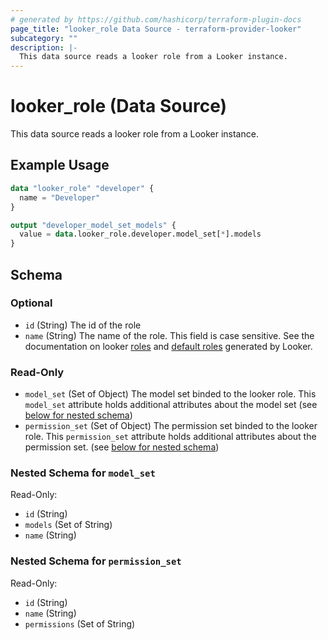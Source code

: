 ```yaml
---
# generated by https://github.com/hashicorp/terraform-plugin-docs
page_title: "looker_role Data Source - terraform-provider-looker"
subcategory: ""
description: |-
  This data source reads a looker role from a Looker instance.
---
```


# looker_role (Data Source)

This data source reads a looker role from a Looker instance.

## Example Usage

```terraform
data "looker_role" "developer" {
  name = "Developer"
}

output "developer_model_set_models" {
  value = data.looker_role.developer.model_set[*].models
}
```

<!-- schema generated by tfplugindocs -->
## Schema

### Optional

- `id` (String) The id of the role
- `name` (String) The name of the role. This field is case sensitive. See the documentation on looker [roles](https://docs.looker.com/admin-options/settings/roles) and [default roles](https://docs.looker.com/admin-options/settings/roles#default_roles) generated by Looker.

### Read-Only

- `model_set` (Set of Object) The model set binded to the looker role. This `model_set` attribute holds additional attributes about the model set (see [below for nested schema](#nestedatt--model_set))
- `permission_set` (Set of Object) The permission set binded to the looker role. This `permission_set` attribute holds additional attributes about the permission set. (see [below for nested schema](#nestedatt--permission_set))

<a id="nestedatt--model_set"></a>
### Nested Schema for `model_set`

Read-Only:

- `id` (String)
- `models` (Set of String)
- `name` (String)


<a id="nestedatt--permission_set"></a>
### Nested Schema for `permission_set`

Read-Only:

- `id` (String)
- `name` (String)
- `permissions` (Set of String)


